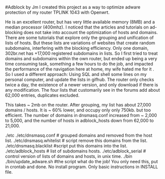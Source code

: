 #Adblock by Jm
I created this project as a way to optimize adware protection of my router TPLINK 1043 with Openwrt. 

He is an excellent router, but has very little available memory (8MB) and a median processor (400mhz).
I noticed that the articles and tutorials on ad-blocking does not take into account the optimization of hosts and domains.
There are some tutorials that explore only the grouping and unification of lists of hosts. But these lists are variations of websites that create random subdomains, interfering with the blocking efficiency. Only one domain, 302br.net has +17,000 registered subdomains in lists.
So I first tried to treat domains and subdomains within the own router, but ended up being a very time consuming task, something a few hours to do the job, and impacted the performance of the navigation here at home, my wife hated me for it .
So I used a different approach: Using SQL and shell some lines on my personal computer, and update the lists in gifhub. The router only checks twice a day, the existence of a newer version, and only download if there is any modification.
The four lists that customarily see in the forums add about 62,000 entries, duplicates excluded.

This takes ~ 2mb on the router.
After grouping, my list has about 27,000 domains / hosts. It is ~ 60% lower, and occupy only only 750kb. 
but too efficient.
The number of domains in dnsmasq.conf increased from ~ 2,000 to 5,000, and the number of hosts in adblock_hosts down from 62,000 to 21,000.






./etc
./etc/dnsmasq.conf # grouped domains and removed from the host list.
./etc/dnsmasq.whitelist # script remove this domains from the list. 
./etc/dnsmasq.blacklist #script put this domains into the list.
./etc/adblock_hosts # list of subdomains hosts.
./etc/adblock_serial # control version of lists of domains and hosts, in unix time.
./bin
./bin/update_adware.sh #the script what do the job! You only need this, put in crontab and done.
No install program. Only basic instructions in INSTALL file. 
